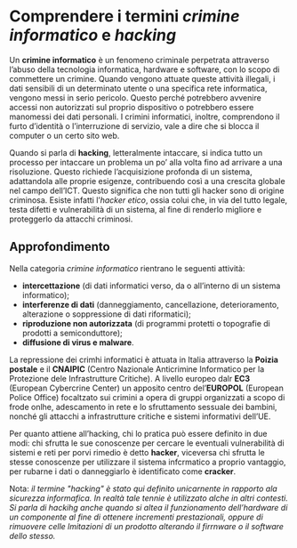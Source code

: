 # Comprendere i termini _crimine informatico_ e _hacking_

Un **crimine informatico** è un fenomeno criminale perpetrata attraverso l’abuso della tecnologia informatica, hardware e software, con lo scopo di
commettere un crimine. Quando vengono attuate queste attività illegali, i dati sensibili di un determinato utente o una specifica rete informatica,
vengono messi in serio pericolo. Questo perché potrebbero avvenire accessi non autorizzati sul proprio dispositivo o potrebbero essere manomessi dei
dati personali. I crimini informatici, inoltre, comprendono il furto d’identità o l’interruzione di servizio, vale a dire che si blocca il computer
o un certo sito web.

Quando si parla di **hacking**, letteralmente intaccare, si indica tutto un processo per intaccare un problema un po’ alla volta fino ad arrivare a
una risoluzione. Questo richiede l’acquisizione profonda di un sistema, adattandola alle proprie esigenze, contribuendo così a una crescita globale
nel campo dell’ICT. Questo significa che non tutti gli hacker sono di origine criminosa. Esiste infatti l’_hacker etico_, ossia colui che, in via del
tutto legale, testa difetti e vulnerabilità di un sistema, al fine di renderlo migliore e proteggerlo da attacchi criminosi.

## Approfondimento

Nella categoria _crimine informatico_ rientrano le seguenti attività:

* **intercettazione** (di dati informatici verso, da o all’interno di un sistema informatico);
*	**interferenze di dati** (danneggiamento, cancellazione, deterioramento, alterazione o soppressione di dati riformatici);
*	**riproduzione non autorizzata** (di programmi protetti o topografie di prodotti a semiconduttore);
*	**diffusione di virus e malware**.

La repressione dei crimhi informatici è attuata in Italia attraverso la **Poizia postale** e il **CNAIPIC** (Centro Nazionale Anticrimine Informatico per la Protezione dele Infrastrutture Critiche). A livello europeo dalr **EC3** (European Cybercrine Center) un apposito centro del’**EUROPOL** (European Police Office) focaltzato sui crimini a opera di gruppi organizzati a scopo di frode onlhe, adescamento in rete e lo sfruttamento sessuale dei bambini, nonché gli attacchi a infrastrutture critiche e sistemi informativi dell’UE.

Per quanto attiene all’hacking, chi lo pratica può essere definito in due modi: chi sfrutta le sue conoscenze per cercare le eventuali vulnerabilità di sistemi e reti per porvi rimedio è detto **hacker**, viceversa chi sfrutta le stesse conoscenze per utilizzare il sistema infcrmatico a proprio vantaggio, per rubarne i dati o danneggiarlo è identificato come **cracker**.

Nota: _il termine "hacking" è stato qui definito unicarnente in rapporto ala sicurezza informafica. In realtà tale tennie è utilizzato alche in altri contesti. Si parla di hackihg anche quando si altea il funzionamento dell’hardware di un componente al fine di ottenere incrementi prestazionali, oppure di rimuovere celle lmitazioni di un prodotto alterando il firrnware o il software dello stesso._
